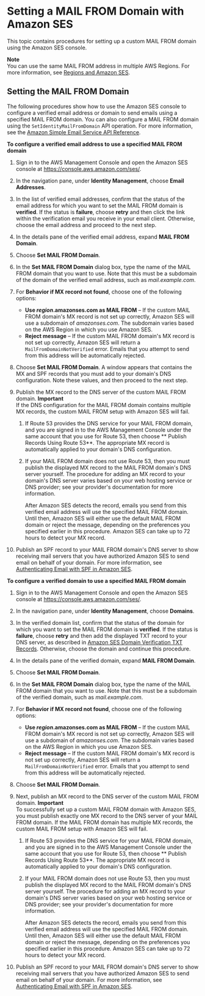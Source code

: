 # Setting a MAIL FROM Domain with Amazon SES<a name="mail-from-set"></a>

This topic contains procedures for setting up a custom MAIL FROM domain using the Amazon SES console\.

**Note**  
You can use the same MAIL FROM address in multiple AWS Regions\. For more information, see [Regions and Amazon SES](regions.md)\.

## Setting the MAIL FROM Domain<a name="mail-from-setup-procedure"></a>

The following procedures show how to use the Amazon SES console to configure a verified email address or domain to send emails using a specified MAIL FROM domain\. You can also configure a MAIL FROM domain using the `SetIdentityMailFromDomain` API operation\. For more information, see the [Amazon Simple Email Service API Reference](http://docs.aws.amazon.com/ses/latest/APIReference/)\.

**To configure a verified email address to use a specified MAIL FROM domain**

1. Sign in to the AWS Management Console and open the Amazon SES console at [https://console\.aws\.amazon\.com/ses/](https://console.aws.amazon.com/ses/)\.

1. In the navigation pane, under **Identity Management**, choose **Email Addresses**\.

1. In the list of verified email addresses, confirm that the status of the email address for which you want to set the MAIL FROM domain is **verified**\. If the status is **failure**, choose **retry** and then click the link within the verification email you receive in your email client\. Otherwise, choose the email address and proceed to the next step\.

1. In the details pane of the verified email address, expand **MAIL FROM Domain**\.

1. Choose **Set MAIL FROM Domain**\.

1. In the **Set MAIL FROM Domain** dialog box, type the name of the MAIL FROM domain that you want to use\. Note that this must be a subdomain of the domain of the verified email address, such as *mail\.example\.com*\.

1. For **Behavior if MX record not found**, choose one of the following options:
   + **Use *region*\.amazonses\.com as MAIL FROM** – If the custom MAIL FROM domain's MX record is not set up correctly, Amazon SES will use a subdomain of *amazonses\.com*\. The subdomain varies based on the AWS Region in which you use Amazon SES\.
   + **Reject message** – If the custom MAIL FROM domain's MX record is not set up correctly, Amazon SES will return a `MailFromDomainNotVerified` error\. Emails that you attempt to send from this address will be automatically rejected\.

1. Choose **Set MAIL FROM Domain**\. A window appears that contains the MX and SPF records that you must add to your domain's DNS configuration\. Note these values, and then proceed to the next step\.

1. Publish the MX record to the DNS server of the custom MAIL FROM domain\.
**Important**  
If the DNS configuration for the MAIL FROM domain contains multiple MX records, the custom MAIL FROM setup with Amazon SES will fail\.

   1. If Route 53 provides the DNS service for your MAIL FROM domain, and you are signed in to the AWS Management Console under the same account that you use for Route 53, then choose ** Publish Records Using Route 53**\. The appropriate MX record is automatically applied to your domain's DNS configuration\.

   1. If your MAIL FROM domain does not use Route 53, then you must publish the displayed MX record to the MAIL FROM domain's DNS server yourself\. The procedure for adding an MX record to your domain's DNS server varies based on your web hosting service or DNS provider; see your provider's documentation for more information\. 

      After Amazon SES detects the record, emails you send from this verified email address will use the specified MAIL FROM domain\. Until then, Amazon SES will either use the default MAIL FROM domain or reject the message, depending on the preferences you specified earlier in this procedure\. Amazon SES can take up to 72 hours to detect your MX record\.

1. Publish an SPF record to your MAIL FROM domain's DNS server to show receiving mail servers that you have authorized Amazon SES to send email on behalf of your domain\. For more information, see [Authenticating Email with SPF in Amazon SES](spf.md)\.

**To configure a verified domain to use a specified MAIL FROM domain**

1. Sign in to the AWS Management Console and open the Amazon SES console at [https://console\.aws\.amazon\.com/ses/](https://console.aws.amazon.com/ses/)\.

1. In the navigation pane, under **Identity Management**, choose **Domains**\.

1. In the verified domain list, confirm that the status of the domain for which you want to set the MAIL FROM domain is **verified**\. If the status is **failure**, choose **retry** and then add the displayed TXT record to your DNS server, as described in [Amazon SES Domain Verification TXT Records](dns-txt-records.md)\. Otherwise, choose the domain and continue this procedure\.

1. In the details pane of the verified domain, expand **MAIL FROM Domain**\.

1. Choose **Set MAIL FROM Domain**\.

1. In the **Set MAIL FROM Domain** dialog box, type the name of the MAIL FROM domain that you want to use\. Note that this must be a subdomain of the verified domain, such as *mail\.example\.com*\.

1. For **Behavior if MX record not found**, choose one of the following options:
   + **Use *region*\.amazonses\.com as MAIL FROM** – If the custom MAIL FROM domain's MX record is not set up correctly, Amazon SES will use a subdomain of *amazonses\.com*\. The subdomain varies based on the AWS Region in which you use Amazon SES\.
   + **Reject message** – If the custom MAIL FROM domain's MX record is not set up correctly, Amazon SES will return a `MailFromDomainNotVerified` error\. Emails that you attempt to send from this address will be automatically rejected\.

1. Choose **Set MAIL FROM Domain**\.

1. Next, publish an MX record to the DNS server of the custom MAIL FROM domain\.
**Important**  
To successfully set up a custom MAIL FROM domain with Amazon SES, you must publish exactly one MX record to the DNS server of your MAIL FROM domain\. If the MAIL FROM domain has multiple MX records, the custom MAIL FROM setup with Amazon SES will fail\.

   1. If Route 53 provides the DNS service for your MAIL FROM domain, and you are signed in to the AWS Management Console under the same account that you use for Route 53, then choose ** Publish Records Using Route 53**\. The appropriate MX record is automatically applied to your domain's DNS configuration\.

   1. If your MAIL FROM domain does not use Route 53, then you must publish the displayed MX record to the MAIL FROM domain's DNS server yourself\. The procedure for adding an MX record to your domain's DNS server varies based on your web hosting service or DNS provider; see your provider's documentation for more information\. 

      After Amazon SES detects the record, emails you send from this verified email address will use the specified MAIL FROM domain\. Until then, Amazon SES will either use the default MAIL FROM domain or reject the message, depending on the preferences you specified earlier in this procedure\. Amazon SES can take up to 72 hours to detect your MX record\.

1. Publish an SPF record to your MAIL FROM domain's DNS server to show receiving mail servers that you have authorized Amazon SES to send email on behalf of your domain\. For more information, see [Authenticating Email with SPF in Amazon SES](spf.md)\.